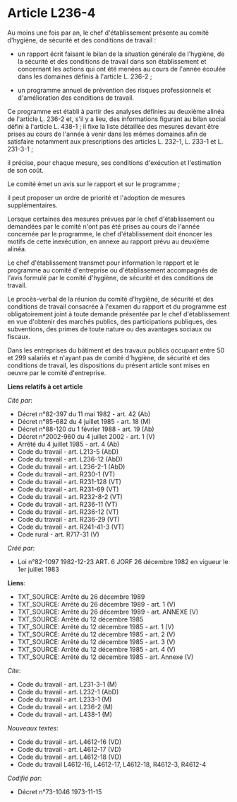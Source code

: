 # Article L236-4

Au moins une fois par an, le chef d'établissement présente au comité d'hygiène, de sécurité et des conditions de travail :

- un rapport écrit faisant le bilan de la situation générale de l'hygiène, de la sécurité et des conditions de travail dans
son établissement et concernant les actions qui ont été menées au cours de l'année écoulée dans les domaines définis à
l'article L. 236-2 ;

- un programme annuel de prévention des risques professionnels et d'amélioration des conditions de travail.

Ce programme est établi à partir des analyses définies au deuxième alinéa de l'article L. 236-2 et, s'il y a lieu, des
informations figurant au bilan social défini à l'article L. 438-1 ; il fixe la liste détaillée des mesures devant être prises
au cours de l'année à venir dans les mêmes domaines afin de satisfaire notamment aux prescriptions des articles L. 232-1, L.
233-1 et L. 231-3-1 ;

il précise, pour chaque mesure, ses conditions d'exécution et l'estimation de son coût.

Le comité émet un avis sur le rapport et sur le programme ;

il peut proposer un ordre de priorité et l'adoption de mesures supplémentaires.

Lorsque certaines des mesures prévues par le chef d'établissement ou demandées par le comité n'ont pas été prises au cours de
l'année concernée par le programme, le chef d'établissement doit énoncer les motifs de cette inexécution, en annexe au
rapport prévu au deuxième alinéa.

Le chef d'établissement transmet pour information le rapport et le programme au comité d'entreprise ou d'établissement
accompagnés de l'avis formulé par le comité d'hygiène, de sécurité et des conditions de travail. 

Le procès-verbal de la réunion du comité d'hygiène, de sécurité et des conditions de travail consacrée à l'examen du rapport
et du programme est obligatoirement joint à toute demande présentée par le chef d'établissement en vue d'obtenir des marchés
publics, des participations publiques, des subventions, des primes de toute nature ou des avantages sociaux ou fiscaux. 

Dans les entreprises du bâtiment et des travaux publics occupant entre 50 et 299 salariés et n'ayant pas de comité d'hygiène,
de sécurité et des conditions de travail, les dispositions du présent article sont mises en oeuvre par le comité
d'entreprise.

**Liens relatifs à cet article**

_Cité par_:

  - Décret n°82-397 du 11 mai 1982 - art. 42 (Ab)
  - Décret n°85-682 du 4 juillet 1985 - art. 18 (M)
  - Décret n°88-120 du 1 février 1988 - art. 19 (Ab)
  - Décret n°2002-960 du 4 juillet 2002 - art. 1 (V)
  - Arrêté du 4 juillet 1985 - art. 4 (Ab)
  - Code du travail - art. L213-5 (AbD)
  - Code du travail - art. L236-12 (AbD)
  - Code du travail - art. L236-2-1 (AbD)
  - Code du travail - art. R230-1 (VT)
  - Code du travail - art. R231-128 (VT)
  - Code du travail - art. R231-69 (VT)
  - Code du travail - art. R232-8-2 (VT)
  - Code du travail - art. R236-11 (VT)
  - Code du travail - art. R236-12 (VT)
  - Code du travail - art. R236-29 (VT)
  - Code du travail - art. R241-41-3 (VT)
  - Code rural - art. R717-31 (V)

_Créé par_:

  - Loi n°82-1097 1982-12-23 ART. 6 JORF 26 décembre 1982 en vigueur le 1er juillet 1983

**Liens**:

  - TXT_SOURCE: Arrêté du 26 décembre 1989
  - TXT_SOURCE: Arrêté du 26 décembre 1989 - art. 1 (V)
  - TXT_SOURCE: Arrêté du 26 décembre 1989 - art. ANNEXE (V)
  - TXT_SOURCE: Arrêté du 12 décembre 1985
  - TXT_SOURCE: Arrêté du 12 décembre 1985 - art. 1 (V)
  - TXT_SOURCE: Arrêté du 12 décembre 1985 - art. 2 (V)
  - TXT_SOURCE: Arrêté du 12 décembre 1985 - art. 3 (V)
  - TXT_SOURCE: Arrêté du 12 décembre 1985 - art. 4 (V)
  - TXT_SOURCE: Arrêté du 12 décembre 1985 - art. Annexe (V)

_Cite_:

  - Code du travail - art. L231-3-1 (M)
  - Code du travail - art. L232-1 (AbD)
  - Code du travail - art. L233-1 (M)
  - Code du travail - art. L236-2 (M)
  - Code du travail - art. L438-1 (M)

_Nouveaux textes_:

  - Code du travail - art. L4612-16 (VD)
  - Code du travail - art. L4612-17 (VD)
  - Code du travail - art. L4612-18 (VD)
  - Code du travail L4612-16, L4612-17, L4612-18, R4612-3, R4612-4

_Codifié par_:

  - Décret n°73-1046 1973-11-15

